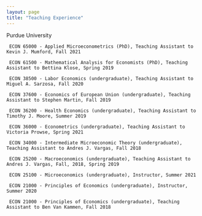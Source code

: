 ```yaml
---
layout: page
title: "Teaching Experience"
---
```


Purdue University

     ECON 65000 - Applied Microeconometrics (PhD), Teaching Assistant to Kevin J. Mumford, Fall 2021

     ECON 61500 - Mathematical Analysis for Economists (PhD), Teaching Assistant to Bettina Klose, Spring 2019

     ECON 38500 - Labor Economics (undergraduate), Teaching Assistant to Miguel A. Sarzosa, Fall 2020

     ECON 37600 - Economics of European Union (undergraduate), Teaching Assistant to Stephen Martin, Fall 2019

     ECON 36200 - Health Economics (undergraduate), Teaching Assistant to Timothy J. Moore, Summer 2019

     ECON 36000 - Econometrics (undergraduate), Teaching Assistant to Victoria Prowse, Spring 2021

     ECON 34000 - Intermediate Microeconomic Theory (undergraduate), Teaching Assistant to Andres J. Vargas, Fall 2018

     ECON 25200 - Macroeconomics (undergraduate), Teaching Assistant to Andres J. Vargas, Fall, 2018, Spring 2019

     ECON 25100 - Microeconomics (undergraduate), Instructor, Summer 2021

     ECON 21000 - Principles of Economics (undergraduate), Instructor, Summer 2020

     ECON 21000 - Principles of Economics (undergraduate), Teaching Assistant to Ben Van Kammen, Fall 2018
